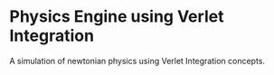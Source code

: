 # Physics Engine using Verlet Integration

A simulation of newtonian physics using Verlet Integration concepts.
